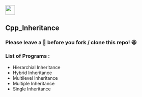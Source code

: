 <img src="https://img.shields.io/badge/-C++-050F2C?style=for-the-badge&logo=c%2B%2B&logoColor=white" height="30">


## Cpp_Inheritance

### Please leave a 🌟 before you fork / clone this repo! 😃

### List of Programs :
* Hierarchial Inheritance
* Hybrid Inheritance
* Multilevel Inheritance
* Multiple Inheritance
* Single Inheritance
